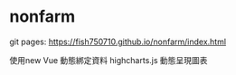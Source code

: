 # nonfarm

git pages: https://fish750710.github.io/nonfarm/index.html

使用new Vue 動態綁定資料
highcharts.js 動態呈現圖表
